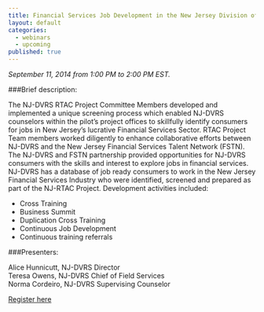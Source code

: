 ```yaml
---
title: Financial Services Job Development in the New Jersey Division of Vocational Rehabilitation
layout: default
categories: 
  - webinars
  - upcoming
published: true
---
```


*September 11, 2014 from 1:00 PM to 2:00 PM EST.*

###Brief description:

The NJ-DVRS RTAC Project Committee Members developed and implemented a unique screening process which enabled NJ-DVRS counselors within the pilot’s project offices to skillfully identify consumers for jobs in New Jersey’s lucrative Financial Services Sector. RTAC Project Team members worked diligently to enhance collaborative efforts between NJ-DVRS and the New Jersey Financial Services Talent Network (FSTN). The NJ-DVRS and FSTN partnership provided opportunities for NJ-DVRS consumers with the skills and interest to explore jobs in financial services.  NJ-DVRS has a database of job ready consumers to work in the New Jersey Financial Services Industry who were identified, screened and prepared as part of the NJ-RTAC Project. Development activities included:

- Cross Training
- Business Summit
- Duplication Cross Training
- Continuous Job Development
- Continuous training referrals

###Presenters:

Alice Hunnicutt, NJ-DVRS Director  
Teresa Owens, NJ-DVRS Chief of Field Services  
Norma Cordeiro, NJ-DVRS Supervising Counselor


<a class="btn btn-primary btn-lg" role="button" href="https://events-na6.adobeconnect.com/content/connect/c1/839220836/en/events/event/shared/1149932032/event_registration.html?sco-id=1241181158&_charset_=utf-8">Register here</a>